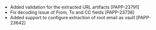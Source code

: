 * Added validation for the extracted URL artifacts [PAPP-23791]
* Fix decoding issue of From, To and CC fields [PAPP-23738]
* Added support to configure extraction of root email as vault [PAPP-23642]
